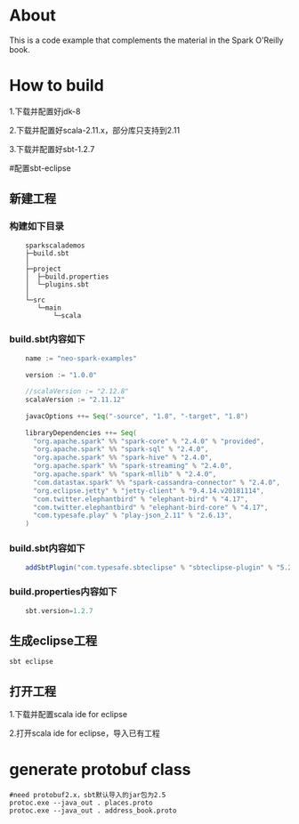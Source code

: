 # About
This is a code example that complements the material in the Spark O'Reilly book. 


# How to build
1.下载并配置好jdk-8

2.下载并配置好scala-2.11.x，部分库只支持到2.11

3.下载并配置好sbt-1.2.7


#配置sbt-eclipse
## 新建工程
### 构建如下目录
```shell
    sparkscalademos
    ├─build.sbt
    │
    ├─project
    │  ├─build.properties
    │  └─plugins.sbt
    │
    └─src
       └─main
           └─scala
```

### build.sbt内容如下

```scala
	name := "neo-spark-examples"
	
	version := "1.0.0"
	
	//scalaVersion := "2.12.8"
	scalaVersion := "2.11.12"
	
	javacOptions ++= Seq("-source", "1.8", "-target", "1.8")
	
	libraryDependencies ++= Seq(
	  "org.apache.spark" %% "spark-core" % "2.4.0" % "provided",
	  "org.apache.spark" %% "spark-sql" % "2.4.0",
	  "org.apache.spark" %% "spark-hive" % "2.4.0",
	  "org.apache.spark" %% "spark-streaming" % "2.4.0",
	  "org.apache.spark" %% "spark-mllib" % "2.4.0",
	  "com.datastax.spark" %% "spark-cassandra-connector" % "2.4.0",
	  "org.eclipse.jetty" % "jetty-client" % "9.4.14.v20181114",
	  "com.twitter.elephantbird" % "elephant-bird" % "4.17",
	  "com.twitter.elephantbird" % "elephant-bird-core" % "4.17",
	  "com.typesafe.play" % "play-json_2.11" % "2.6.13",
	)

```

### build.sbt内容如下
```scala
	addSbtPlugin("com.typesafe.sbteclipse" % "sbteclipse-plugin" % "5.2.4")
```

### build.properties内容如下
```scala
	sbt.version=1.2.7
```

## 生成eclipse工程
```shell
sbt eclipse
```

## 打开工程
1.下载并配置scala ide for eclipse 

2.打开scala ide for eclipse，导入已有工程


# generate protobuf class
```shell
#need protobuf2.x，sbt默认导入的jar包为2.5
protoc.exe --java_out . places.proto
protoc.exe --java_out . address_book.proto
```
